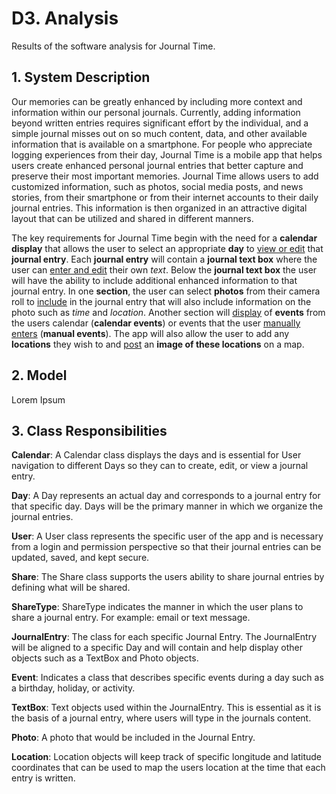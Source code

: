 # D3. Analysis

Results of the software analysis for Journal Time.

## 1. System Description

Our memories can be greatly enhanced by including more context and information within our personal journals.  Currently, adding information beyond written entries requires significant effort by the individual, and a simple journal misses out on so much content, data, and other available information that is available on a smartphone.  For people who appreciate logging experiences from their day, Journal Time is a mobile app that helps users create enhanced personal journal entries that better capture and preserve their most important memories.  Journal Time allows users to add customized information, such as photos, social media posts, and news stories, from their smartphone or from their internet accounts to their daily journal entries.  This information is then organized in an attractive digital layout that can be utilized and shared in different manners.  

The key requirements for Journal Time begin with the need for a **calendar display** that allows the user to select an appropriate **day** to <ins>view or edit</ins> that **journal entry**.  Each **journal entry** will contain a **journal text box** where the user can <ins>enter and edit</ins> their own *text*.  Below the **journal text box** the user will have the ability to include additional enhanced information to that journal entry.  In one **section**, the user can select **photos** from their camera roll to <ins>include</ins> in the journal entry that will also include information on the photo such as *time* and *location*.  Another section will <ins>display</ins> of **events** from the users calendar (**calendar events**) or events that the user <ins>manually enters</ins> (**manual events**).  The app will also allow the user to add any **locations** they wish to and <ins>post</ins> an **image of these locations** on a map.    

## 2. Model

Lorem Ipsum

## 3. Class Responsibilities

**Calendar**: A Calendar class displays the days and is essential for User navigation to different Days so they can to create, edit, or view a journal entry.

**Day**: A Day represents an actual day and corresponds to a journal entry for that specific day. Days will be the primary manner in which we organize the journal entries.

**User**: A User class represents the specific user of the app and is necessary from a login and permission perspective so that their journal entries can be updated, saved, and kept secure.

**Share**: The Share class supports the users ability to share journal entries by defining what will be shared.

**ShareType**: ShareType indicates the manner in which the user plans to share a journal entry.  For example: email or text message.

**JournalEntry**: The class for each specific Journal Entry. The JournalEntry will be aligned to a specific Day and will contain and help display other objects such as a TextBox and Photo objects.

**Event**: Indicates a class that describes specific events during a day such as a birthday, holiday, or activity.

**TextBox**: Text objects used within the JournalEntry. This is essential as it is the basis of a journal entry, where users will type in the journals content.

**Photo**: A photo that would be included in the Journal Entry.  

**Location**: Location objects will keep track of specific longitude and latitude coordinates that can be used to map the users location at the time that each entry is written.  

